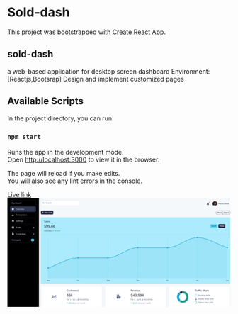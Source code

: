 # Sold-dash

This project was bootstrapped with [Create React App](https://github.com/facebook/create-react-app).



## sold-dash
a web-based application  for desktop screen dashboard Environment: [Reactjs,Bootsrap] Design and implement customized pages

## Available Scripts

In the project directory, you can run:

### `npm start`

Runs the app in the development mode.<br>
Open [http://localhost:3000](http://localhost:3000) to view it in the browser.

The page will reload if you make edits.<br>
You will also see any lint errors in the console.

[Live link](https://sitedashboard.netlify.app/#/)
[<img src="./dash.png"/>](https://sitedashboard.netlify.app/#/)
